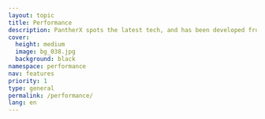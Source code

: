 ```yaml
---
layout: topic
title: Performance
description: PantherX spots the latest tech, and has been developed from ground-up.
cover:
  height: medium
  image: bg_038.jpg
  background: black
namespace: performance
nav: features
priority: 1
type: general
permalink: /performance/
lang: en
---
```


